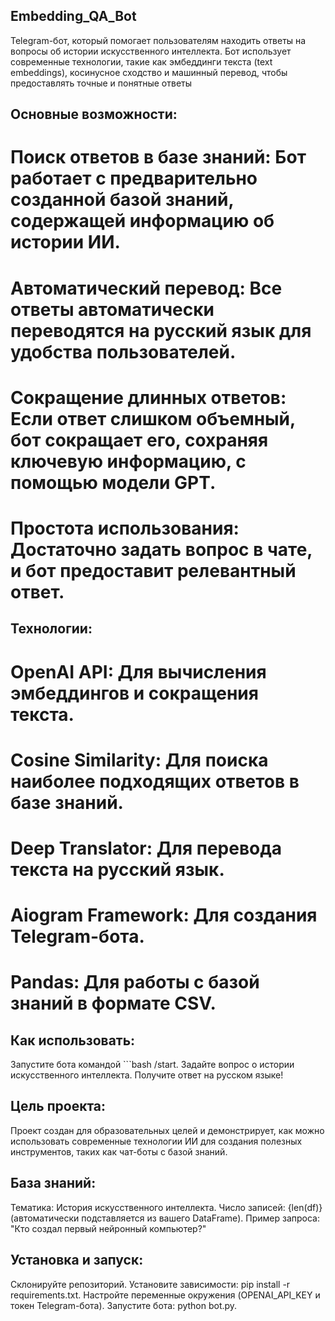 ## Embedding_QA_Bot
Telegram-бот, который помогает пользователям находить ответы на вопросы об истории искусственного интеллекта. Бот использует современные технологии, такие как эмбеддинги текста (text embeddings), косинусное сходство и машинный перевод, чтобы предоставлять точные и понятные ответы
## Основные возможности:
# Поиск ответов в базе знаний: Бот работает с предварительно созданной базой знаний, содержащей информацию об истории ИИ.
# Автоматический перевод: Все ответы автоматически переводятся на русский язык для удобства пользователей.
# Сокращение длинных ответов: Если ответ слишком объемный, бот сокращает его, сохраняя ключевую информацию, с помощью модели GPT.
# Простота использования: Достаточно задать вопрос в чате, и бот предоставит релевантный ответ.
## Технологии:
# OpenAI API: Для вычисления эмбеддингов и сокращения текста.
# Cosine Similarity: Для поиска наиболее подходящих ответов в базе знаний.
# Deep Translator: Для перевода текста на русский язык.
# Aiogram Framework: Для создания Telegram-бота.
# Pandas: Для работы с базой знаний в формате CSV.
## Как использовать:
Запустите бота командой ```bash /start.
Задайте вопрос о истории искусственного интеллекта.
Получите ответ на русском языке!
## Цель проекта:
Проект создан для образовательных целей и демонстрирует, как можно использовать современные технологии ИИ для создания полезных инструментов, таких как чат-боты с базой знаний.

## База знаний:
Тематика: История искусственного интеллекта.
Число записей: {len(df)} (автоматически подставляется из вашего DataFrame).
Пример запроса: "Кто создал первый нейронный компьютер?"
## Установка и запуск:
Склонируйте репозиторий.
Установите зависимости: pip install -r requirements.txt.
Настройте переменные окружения (OPENAI_API_KEY и токен Telegram-бота).
Запустите бота: python bot.py.
